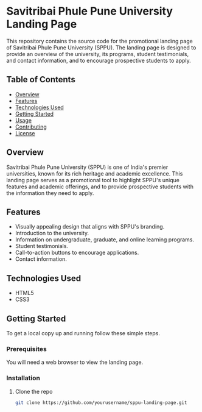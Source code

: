 # Savitribai Phule Pune University Landing Page

This repository contains the source code for the promotional landing page of Savitribai Phule Pune University (SPPU). The landing page is designed to provide an overview of the university, its programs, student testimonials, and contact information, and to encourage prospective students to apply.

## Table of Contents

- [Overview](#overview)
- [Features](#features)
- [Technologies Used](#technologies-used)
- [Getting Started](#getting-started)
- [Usage](#usage)
- [Contributing](#contributing)
- [License](#license)

## Overview

Savitribai Phule Pune University (SPPU) is one of India's premier universities, known for its rich heritage and academic excellence. This landing page serves as a promotional tool to highlight SPPU's unique features and academic offerings, and to provide prospective students with the information they need to apply.

## Features

- Visually appealing design that aligns with SPPU's branding.
- Introduction to the university.
- Information on undergraduate, graduate, and online learning programs.
- Student testimonials.
- Call-to-action buttons to encourage applications.
- Contact information.

## Technologies Used

- HTML5
- CSS3

## Getting Started

To get a local copy up and running follow these simple steps.

### Prerequisites

You will need a web browser to view the landing page.

### Installation

1. Clone the repo

   ```sh
   git clone https://github.com/yourusername/sppu-landing-page.git
